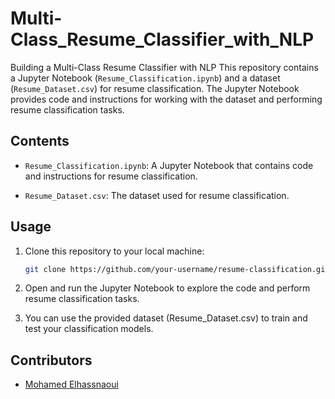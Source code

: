 # Multi-Class_Resume_Classifier_with_NLP
Building a Multi-Class Resume Classifier with NLP
This repository contains a Jupyter Notebook (`Resume_Classification.ipynb`) and a dataset (`Resume_Dataset.csv`) for resume classification. The Jupyter Notebook provides code and instructions for working with the dataset and performing resume classification tasks.


## Contents

- `Resume_Classification.ipynb`: A Jupyter Notebook that contains code and instructions for resume classification.

- `Resume_Dataset.csv`: The dataset used for resume classification.

## Usage

1. Clone this repository to your local machine:

   ```bash
   git clone https://github.com/your-username/resume-classification.git

2. Open and run the Jupyter Notebook to explore the code and perform resume classification tasks.

3. You can use the provided dataset (Resume_Dataset.csv) to train and test your classification models.


## Contributors

- [Mohamed Elhassnaoui](https://www.linkedin.com/in/mohamed-elhassnaoui-7a2162211/)

